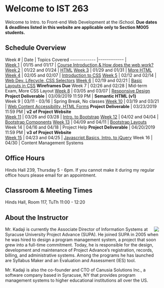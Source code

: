 # Welcome to IST 263
Welcome to Intro. to Front-end Web Development at the iSchool. **Due dates & deadlines listed in this website are applicable only to Section M005 students.**


## Schedule Overview


 Week # | Date | Topics Covered 
 -------------  |-------------  |   
[Week 1](schedule/week01.md) | 01/15 and 01/17 | [Course Introduction & How does the web work?](schedule/week01.md)
[Week 2](schedule/week02.md) | 01/22 and 01/24 | [HTML](schedule/week02.md)
[Week 3](schedule/week03.md) | 01/29 and 01/31 | [More HTML](schedule/week03.md)
[Week 4](schedule/week04.md) | 02/05 and 02/07 | [Introduction to CSS](schedule/week04.md)
[Week 5](schedule/week05.md) | 02/12 and 02/14 | [Web Dev. Lifecycle, CSS Selectors](schedule/week05.md)
[Week 6](schedule/week06.md) | 02/19 and 02/21 | [Basic Layouts in CSS](schedule/week06.md) **Wireframes Due**
Week 7<!-- (schedule/week07.md) --> | 02/26 and 02/28 | Mid-term Exam, More CSS Layout <!-- (schedule/week07.md) -->
[Week 8](schedule/week08.md) | 03/05 and 03/07 | [Responsive Design](schedule/week08.md)  
**Project Deliverable** | 03/09/2019 11:59 PM | **Semantic HTML (v1)**  
Week 9 | 03/11 - 03/16 | Spring Break, No classes
[Week 10](schedule/week10.md) | 03/19 and 03/21 | [Web Content Accessibility, HTML Forms](schedule/week10.md)
**Project Deliverable** | 03/23/2019 11:59 PM | **v2 of Project Website**  
[Week 11](schedule/week11.md) | 03/26 and 03/28 | [Intro. to Bootstrap](schedule/week11.md)
[Week 12](schedule/week12.md) | 04/02 and 04/04 |  [Bootstrap Components](schedule/week12.md)
[Week 13](schedule/week13.md) | 04/09 and 04/11 | [Bootstrap Layouts]((schedule/week12.md))
Week 14 | 04/16 and 04/18 | Project Help
**Project Deliverable** | 04/20/2019 11:59 PM | **v3 of Project Website**  
[Week 15](schedule/week15.md) | 04/23 and 04/25 | [Javascript Basics, Intro. to jQuery](schedule/week15.md) 
Week 16 | 04/30 | Content Management Systems


## Office Hours
Hinds Hall 239, Thursday 5 - 6pm. If you cannot make it during my regular office hours please email for an appointment.



## Classroom & Meeting Times
Hinds Hall, Room 117, TuTh 11:00 - 12:20

## About the Instructor

<p><img src="http://ist256.syr.edu/images/kadaji.jpg" align="right">Mr. Kadaji is currently the Associate Director of Information Systems at Syracuse University Project Advance (SUPA). He joined SUPA in 2005 when he was hired to design a program management system, a project that soon grew into a full-time commitment. Today, he is responsible for the design, development and maintenance of Project Advance’s registration, records, billing, and administrative systems. Among the programs he has launched are Syllabus Maker and an Evaluation and Assessment (IES) tool. </p>

Mr. Kadaji is also the co-founder and CTO of Canusia Solutions Inc., a software company based in Syracuse, NY that provides program management systems to higher educational institutions all over the US. 